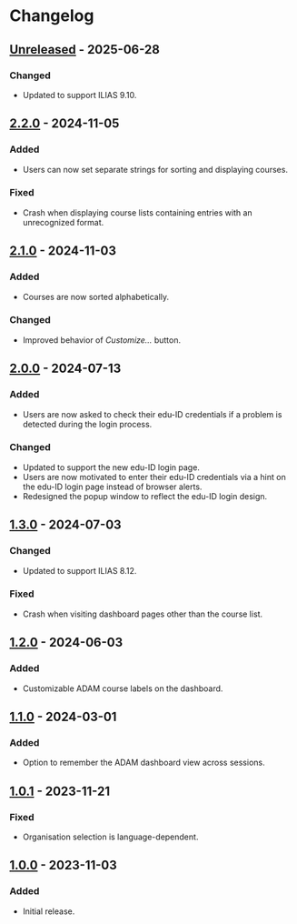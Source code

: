 # Changelog

## [Unreleased] - 2025-06-28

### Changed

- Updated to support ILIAS 9.10.

## [2.2.0] - 2024-11-05

### Added

- Users can now set separate strings for sorting and displaying courses.

### Fixed

- Crash when displaying course lists containing entries with an unrecognized format.

## [2.1.0] - 2024-11-03

### Added

- Courses are now sorted alphabetically.

### Changed

- Improved behavior of *Customize…* button.

## [2.0.0] - 2024-07-13

### Added

- Users are now asked to check their edu-ID credentials if a problem is detected during the login process.

### Changed

- Updated to support the new edu-ID login page.
- Users are now motivated to enter their edu-ID credentials via a hint on the edu-ID login page instead of browser alerts.
- Redesigned the popup window to reflect the edu-ID login design.

## [1.3.0] - 2024-07-03

### Changed

- Updated to support ILIAS 8.12.

### Fixed

- Crash when visiting dashboard pages other than the course list.

## [1.2.0] - 2024-06-03

### Added

- Customizable ADAM course labels on the dashboard.

## [1.1.0] - 2024-03-01

### Added

- Option to remember the ADAM dashboard view across sessions.

## [1.0.1] - 2023-11-21

### Fixed

- Organisation selection is language-dependent.

## [1.0.0] - 2023-11-03

### Added

- Initial release.

[Unreleased]: https://github.com/thechnet/adamatic/compare/v2.2.0...HEAD
[2.2.0]: https://github.com/thechnet/adamatic/compare/v2.1.0...v2.2.0
[2.1.0]: https://github.com/thechnet/adamatic/compare/v2.0.0...v2.1.0
[2.0.0]: https://github.com/thechnet/adamatic/compare/v1.3.0...v2.0.0
[1.3.0]: https://github.com/thechnet/adamatic/compare/v1.2.0...v1.3.0
[1.2.0]: https://github.com/thechnet/adamatic/compare/v1.1.0...v1.2.0
[1.1.0]: https://github.com/thechnet/adamatic/compare/v1.0.1...v1.1.0
[1.0.1]: https://github.com/thechnet/adamatic/compare/v1.0.0...v1.0.1
[1.0.0]: https://github.com/thechnet/adamatic/tree/v1.0.0
